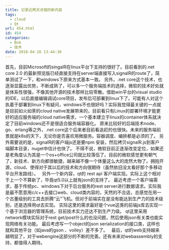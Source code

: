 ```yaml
---
title: 记录近两天涉猎的新内容
tags:
  - cloud
  - Qt
url: 454.html
id: 454
categories:
  - Bob
  - 技术
date: 2018-04-26 13:44:30
---
```


首先，目前Microsoft的singalR在linux平台下支持的很好了。目前看到的.net core 2.0 的最新预览版已经直接支持在server端直接写入signalR的route了，简单测试了一下，和windows下原来方式基本一致。 另外，.net core这个技术，也逐渐显露出优势，不断成熟了，可以多一个服务端技术的选择，微软的技术好处就是体系性很强，不像其他开源的技术那样比较零散。借助win平台的visual studio的IDE，以后直接编辑调试core项目，发布后可部署到linux下了。可能有人对这个执着于部署到linux下有疑问，windows不也很好吗？实际我觉得最关键的一点就是目前如火如荼的cloud native发展带来的，目前看只有Linux的部署环境才能更好的适应服务端的cloud native需求，一个基本建立于linux的container体系就决定了目前windows还不是很适合服务端容器化。 原来比较好的后端技术node、go、erlang等之外，.net core这个后来者目前看追赶的也很快。未来的服务端前景就是k8s的天下，无论你是否喜欢用微服务。容器调度、编排都是必须的了。 另外需要说的是，signalR的客户端js还是要npm 安装，然后拷贝signalR.js到客户端脚本目录，nuget中估计也快了。 不得不说，微软目前正逐渐改变定位，如果还是老角度认为其是一个os+office公司就比较落伍了。目前的微软感觉更有朝气了，新技术、新方向都很敏捷，越来越不像一个体量这么大的庞然大物了。拥抱开源，cloud、使得对于其以后的技术和方向很期待（虽然依旧没太看好那个多移动平台开发路线）。   另外一个新内容，qt的 rest api 客户端实现。实际上这个相对于上一个不算新了，毕竟qt5.0以上就有json的支持了。 最近考虑一个客户端需求，基于传统pc、windows下对于后台服务的rest server进行数据请求。实际我是最不愿意用c/c++去接口web、cloud类内容的，天然的不合适，总感觉在用一个古董级别的工具去折腾“云”飞机。但对于前端实在是没有能达到生产力的技术级别，还是选择用qt去实现。 实际这里的需求最好是个vue这类的前端js库去实现一个基于浏览器的管理系统，目前技术实力还达不到生产力级。 qt这里采用network模块实际对于rest get/post什么的也没问题，然后使用json有关类也能实现网络有关功能。 最后考虑写一个object的json serialization的接口类，这样也就和其他平台（如java的gson 、volley）差不多了。   最后，qt的web支持越来越明显了，对于webengine这部分的不断的完善。还有未来对webassembly的支持，都值得人期待。